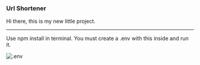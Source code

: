 ### Url Shortener
Hi there, this is my new little project.

-----------------------------------------------

Use npm install in terminal.
You must create a .env with this inside and run it. 

<img align="left" alt=".env" src="https://i.imgur.com/Rpp1XPO.png" />
